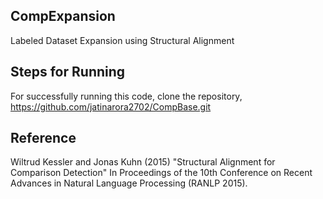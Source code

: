 CompExpansion
-------------

Labeled Dataset Expansion using Structural Alignment

Steps for Running
-----------------

For successfully running this code, clone the repository, https://github.com/jatinarora2702/CompBase.git

Reference
---------

Wiltrud Kessler and Jonas Kuhn (2015)
"Structural Alignment for Comparison Detection"
In Proceedings of the 10th Conference on Recent Advances in Natural Language Processing (RANLP 2015).

